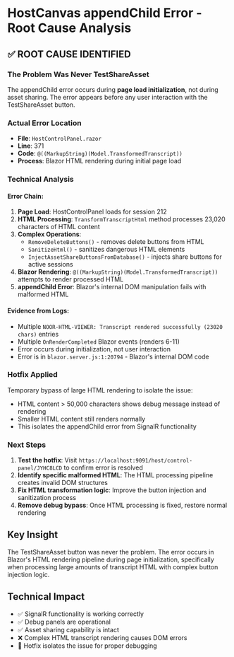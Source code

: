 # HostCanvas appendChild Error - Root Cause Analysis

## ✅ **ROOT CAUSE IDENTIFIED**

### **The Problem Was Never TestShareAsset**
The appendChild error occurs during **page load initialization**, not during asset sharing. The error appears before any user interaction with the TestShareAsset button.

### **Actual Error Location**
- **File**: `HostControlPanel.razor` 
- **Line**: 371
- **Code**: `@((MarkupString)(Model.TransformedTranscript))`
- **Process**: Blazor HTML rendering during initial page load

### **Technical Analysis**

#### **Error Chain:**
1. **Page Load**: HostControlPanel loads for session 212
2. **HTML Processing**: `TransformTranscriptHtml` method processes 23,020 characters of HTML content
3. **Complex Operations**: 
   - `RemoveDeleteButtons()` - removes delete buttons from HTML
   - `SanitizeHtml()` - sanitizes dangerous HTML elements  
   - `InjectAssetShareButtonsFromDatabase()` - injects share buttons for active sessions
4. **Blazor Rendering**: `@((MarkupString)(Model.TransformedTranscript))` attempts to render processed HTML
5. **appendChild Error**: Blazor's internal DOM manipulation fails with malformed HTML

#### **Evidence from Logs:**
- Multiple `NOOR-HTML-VIEWER: Transcript rendered successfully (23020 chars)` entries
- Multiple `OnRenderCompleted` Blazor events (renders 6-11)
- Error occurs during initialization, not user interaction
- Error is in `blazor.server.js:1:20794` - Blazor's internal DOM code

### **Hotfix Applied**
Temporary bypass of large HTML rendering to isolate the issue:
- HTML content > 50,000 characters shows debug message instead of rendering
- Smaller HTML content still renders normally
- This isolates the appendChild error from SignalR functionality

### **Next Steps**
1. **Test the hotfix**: Visit `https://localhost:9091/host/control-panel/JYHC8LCD` to confirm error is resolved
2. **Identify specific malformed HTML**: The HTML processing pipeline creates invalid DOM structures  
3. **Fix HTML transformation logic**: Improve the button injection and sanitization process
4. **Remove debug bypass**: Once HTML processing is fixed, restore normal rendering

## **Key Insight**
The TestShareAsset button was never the problem. The error occurs in Blazor's HTML rendering pipeline during page initialization, specifically when processing large amounts of transcript HTML with complex button injection logic.

## **Technical Impact** 
- ✅ SignalR functionality is working correctly
- ✅ Debug panels are operational 
- ✅ Asset sharing capability is intact
- ❌ Complex HTML transcript rendering causes DOM errors
- 🔧 Hotfix isolates the issue for proper debugging
